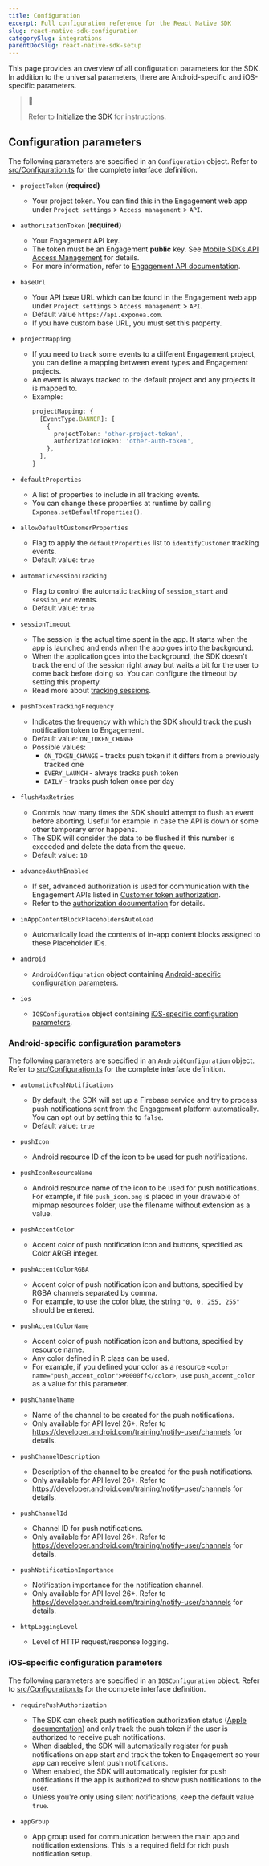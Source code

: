 ```yaml
---
title: Configuration
excerpt: Full configuration reference for the React Native SDK
slug: react-native-sdk-configuration
categorySlug: integrations
parentDocSlug: react-native-sdk-setup
---
```


This page provides an overview of all configuration parameters for the SDK. In addition to the universal parameters, there are Android-specific and iOS-specific parameters.

> 📘
>
> Refer to [Initialize the SDK](https://documentation.bloomreach.com/engagement/docs/react-native-sdk-setup#initialize-the-sdk) for instructions.

## Configuration parameters

The following parameters are specified in an `Configuration` object. Refer to [src/Configuration.ts](https://github.com/exponea/exponea-react-native-sdk/blob/main/src/Configuration.ts) for the complete interface definition.

* `projectToken` **(required)**
   * Your project token. You can find this in the Engagement web app under `Project settings` > `Access management` > `API`.

* `authorizationToken` **(required)**
   * Your Engagement API key.
   * The token must be an Engagement **public** key. See [Mobile SDKs API Access Management](https://documentation.bloomreach.com/engagement/docs/mobile-sdks-api-access-management) for details.
   * For more information, refer to [Engagement API documentation](https://documentation.bloomreach.com/engagement/reference/welcome#access-keys).

* `baseUrl`
  * Your API base URL which can be found in the Engagement web app under `Project settings` > `Access management` > `API`.
  * Default value `https://api.exponea.com`.
  * If you have custom base URL, you must set this property.

* `projectMapping`
  * If you need to track some events to a different Engagement project, you can define a mapping between event types and Engagement projects.
  * An event is always tracked to the default project and any projects it is mapped to.
  * Example:
    ```typescript
    projectMapping: {
      [EventType.BANNER]: [
        {
          projectToken: 'other-project-token',
          authorizationToken: 'other-auth-token',
        },
      ],
    }
    ```
  
* `defaultProperties`
  * A list of properties to include in all tracking events.
  * You can change these properties at runtime by calling `Exponea.setDefaultProperties()`.

* `allowDefaultCustomerProperties`
  * Flag to apply the `defaultProperties` list to `identifyCustomer` tracking events.
  * Default value: `true`

* `automaticSessionTracking`
  * Flag to control the automatic tracking of `session_start` and `session_end` events.
  * Default value: `true`

* `sessionTimeout`
  * The session is the actual time spent in the app. It starts when the app is launched and ends when the app goes into the background.
  * When the application goes into the background, the SDK doesn't track the end of the session right away but waits a bit for the user to come back before doing so. You can configure the timeout by setting this property.
  * Read more about [tracking sessions](https://documentation.bloomreach.com/engagement/docs/react-native-sdk-tracking#session).

* `pushTokenTrackingFrequency`
  * Indicates the frequency with which the SDK should track the push notification token to Engagement.
  * Default value: `ON_TOKEN_CHANGE`
  * Possible values:
    * `ON_TOKEN_CHANGE` - tracks push token if it differs from a previously tracked one
    * `EVERY_LAUNCH` - always tracks push token
    * `DAILY` - tracks push token once per day

* `flushMaxRetries`
  * Controls how many times the SDK should attempt to flush an event before aborting. Useful for example in case the API is down or some other temporary error happens.
  * The SDK will consider the data to be flushed if this number is exceeded and delete the data from the queue.
  * Default value: `10`

* `advancedAuthEnabled`
  * If set, advanced authorization is used for communication with the Engagement APIs listed in [Customer token authorization](https://documentation.bloomreach.com/engagement/docs/react-native-sdk-authorization#customer-token-authorization).
  * Refer to the [authorization documentation](https://documentation.bloomreach.com/engagement/docs/react-native-sdk-authorization) for details.

* `inAppContentBlockPlaceholdersAutoLoad`
  * Automatically load the contents of in-app content blocks assigned to these Placeholder IDs.

* `android`
  * `AndroidConfiguration` object containing [Android-specific configuration parameters](#android-specific-configuration-parameters).

* `ios`
  * `IOSConfiguration` object containing [iOS-specific configuration parameters](#ios-specific-configuration-parameters).

### Android-specific configuration parameters

The following parameters are specified in an `AndroidConfiguration` object. Refer to [src/Configuration.ts](https://github.com/exponea/exponea-react-native-sdk/blob/main/src/Configuration.ts) for the complete interface definition.

* `automaticPushNotifications`
  * By default, the SDK will set up a Firebase service and try to process push notifications sent from the Engagement platform automatically. You can opt out by setting this to `false`.
  * Default value: `true`

* `pushIcon`
  * Android resource ID of the icon to be used for push notifications.

* `pushIconResourceName`
  * Android resource name of the icon to be used for push notifications. For example, if file `push_icon.png` is placed in your drawable of mipmap resources folder, use the filename without extension as a value.

* `pushAccentColor`
  * Accent color of push notification icon and buttons, specified as Color ARGB integer.

* `pushAccentColorRGBA`
  * Accent color of push notification icon and buttons, specified by RGBA channels separated by comma.
  * For example, to use the color blue, the string `"0, 0, 255, 255"` should be entered.

* `pushAccentColorName`
  * Accent color of push notification icon and buttons, specified by resource name.
  * Any color defined in R class can be used.
  * For example, if you defined your color as a resource `<color name="push_accent_color">#0000ff</color>`, use `push_accent_color` as a value for this parameter.

* `pushChannelName`
  * Name of the channel to be created for the push notifications.
  * Only available for API level 26+. Refer to https://developer.android.com/training/notify-user/channels for details.

* `pushChannelDescription`
  * Description of the channel to be created for the push notifications.
  * Only available for API level 26+. Refer to https://developer.android.com/training/notify-user/channels for details.

* `pushChannelId`
  * Channel ID for push notifications.
  * Only available for API level 26+. Refer to https://developer.android.com/training/notify-user/channels for details.

* `pushNotificationImportance`
  * Notification importance for the notification channel.
  * Only available for API level 26+. Refer to https://developer.android.com/training/notify-user/channels for details.

* `httpLoggingLevel`
  * Level of HTTP request/response logging.

### iOS-specific configuration parameters

The following parameters are specified in an `IOSConfiguration` object. Refer to [src/Configuration.ts](https://github.com/exponea/exponea-react-native-sdk/blob/main/src/Configuration.ts) for the complete interface definition.

* `requirePushAuthorization`
  * The SDK can check push notification authorization status ([Apple documentation](https://developer.apple.com/documentation/usernotifications/unnotificationsettings/1648391-authorizationstatus)) and only track the push token if the user is authorized to receive push notifications.
  * When disabled, the SDK will automatically register for push notifications on app start and track the token to Engagement so your app can receive silent push notifications.
  * When enabled, the SDK will automatically register for push notifications if the app is authorized to show push notifications to the user.
  * Unless you're only using silent notifications, keep the default value `true`.

* `appGroup`
  * App group used for communication between the main app and notification extensions. This is a required field for rich push notification setup.